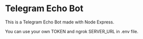 <h1>Telegram Echo Bot</h1>

This is a Telegram Echo Bot made with Node Express.

You can use your own TOKEN and ngrok SERVER_URL in .env file.